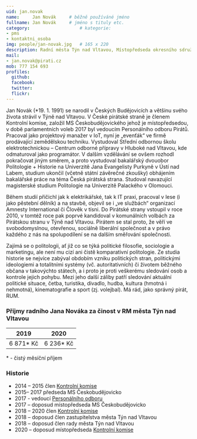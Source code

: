 ```yaml
---
uid: jan.novak
name:     Jan Novák  	# běžně používáné jméno
fullname: Jan Novák  	# jméno s tituly etc.
category:                 	# kategorie: 
- pms
- kontaktni_osoba
img: people/jan-novak.jpg   # 165 x 220
description: Radní města Týn nad Vltavou, Místopředseda okresního sdružení Českobudějovických Pirátů           	# kratký popis, max 160 znaků
mail:
- jan.novak@pirati.cz
mob: 777 154 693			  
profiles:
  github:                 
  facebook: 		  
  twitter: 		  
  flickr:     		  
---
```



Jan Novák (\*19. 1. 1991) se narodil v Českých Budějovicích a většinu svého života strávil v Týně nad Vltavou. V České pirátské straně je členem Kontrolní komise, založil MS Českobudějovického jehož je místopředsedou, v době parlamentních voleb 2017 byl vedoucím Personálního odboru Pirátů. Pracoval jako projektový manažer v IoT, nyní je „evenťák“ ve firmě prodávající zemědělskou techniku. Vystudoval Střední odbornou školu elektrotechnickou – Centrum odborné přípravy v Hluboké nad Vltavou, kde odmaturoval jako programátor. V dalším vzdělávání se ovšem rozhodl pokračovat jiným směrem, a proto vystudoval bakalářský dvouobor Politologie + Historie na Univerzitě Jana Evangelisty Purkyně v Ústí nad Labem, studium ukončil (včetně státní závěrečné zkoušky) obhájením bakalářské práce na téma Česká pirátská strana. Studoval navazující magisterské studium Politologie na Univerzitě Palackého v Olomouci.

Během studií přičichl jak k elektrikářské, tak k IT praxi, pracoval v lese (i jako pěstební dělník) a na stavbě, objevil se i „ve službách“ organizací Amnesty International či Člověk v tísni. Do Pirátské strany vstoupil v roce 2010, v tomtéž roce pak poprvé kandidoval v komunálních volbách za Pirátskou stranu v Týně nad Vltavou. Pirátem se stal proto, že věří ve svobodomyslnou, otevřenou, sociálně liberální společnost a v právo každého z nás na spolupodílení se na dalším směřování společnosti.

Zajímá se o politologii, ať již co se týká politické filosofie, sociologie a marketingu, ale není mu cizí ani čistě komparativní politologie. Ze studia historie se nejvíce zabýval obdobím vzniku politických stran, politickými ideologiemi a totalitními systémy (vč. autoritativních) či životem běžného občana v takovýchto státech, a i proto je proti veškerému sledování osob a kontrole jejich pohybu. Mezi jeho další záliby patří sledování aktuální politické situace, četba, turistika, divadlo, hudba, kultura (hmotná i nehmotná), kinematografie a sport (zj. volejbal). Má rád, jako správný pirát, RUM.

### Příjmy radního Jana Nováka za činost v RM města Týn nad Vltavou
| 2019     | 2020     |
|----------|----------|
| 6 871* Kč | 6 236* Kč |

\* - čistý měsíční příjem
### Historie

- 2014 – 2015 člen [Kontrolní komise](https://wiki.pirati.cz/kk/start)
- 2015– 2017 předseda MS Českobudějovicko
- 2017 - vedoucí [Personálního odboru](https://wiki.pirati.cz/po/start)
- 2017 – doposud místopředseda MS Českobudějovicko
- 2018 – 2020 člen [Kontrolní komise](https://wiki.pirati.cz/kk/start)
- 2018 – doposud člen zastupitelstva města Týn nad Vltavou
- 2018 – doposud člen rady města Týn nad Vltavou
- 2020 – doposud místopředseda [Kontrolní komise](https://wiki.pirati.cz/kk/start)
